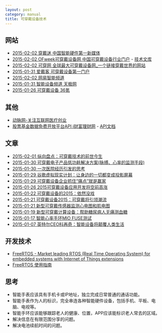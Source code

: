 ```yaml
---
layout: post
category: manual
title: 可穿戴设备技术
---
```


## 网站 ##

- [2015-02-02 穿戴迷 中国智能硬件第一新媒体](http://www.xchuandai.com/)
- [2015-02-02 OFweek可穿戴设备网 中国可穿戴设备行业门户](http://wearable.ofweek.com/) - [技术文库](http://wenku.ofweek.com/wearable)
- [2015-02-02 可穿网 全球最大可穿戴设备网_一个链接穿戴世界的网站](http://www.51wearable.com/)
- [2015-01-31 爱戴客 可穿戴设备第一门户](http://www.ideek.cn/)
- [2015-02-02 网易智能频道](http://digi.163.com/smart/)
- [2015-01-31 智能设备频道 天极网](http://wearable.yesky.com/)
- [2015-01-26 可穿戴设备 36氪](http://www.36kr.com/tag/%E5%8F%AF%E7%A9%BF%E6%88%B4%E8%AE%BE%E5%A4%87)

## 其他 ##

- [动脉网-关注互联网医疗创业](http://www.vcbeat.net/)
- [股票基金数据免费开放平台API i财富理财网](http://www.icaifu.com/open/open.shtml) - [API文档](http://www.icaifu.com/open/api_list.shtml)

## 文章 ##

- [2015-02-01 纵向盘点：可穿戴技术的前世今生](http://wearable.ofweek.com/2015-01/ART-8440-5006-28929786.html)
- [2015-01-30 可穿戴电子产品低功耗解决方案(脉搏、心率的监测手段)](http://wearable.ofweek.com/2015-01/ART-8900-5004-28929407.html)
- [2015-01-30 一次医院经历引发的思考](http://www.html-js.com/article/Reflections-on-the-concept-of-product-of-medical-industry)
- [2015-01-29 谷歌虚拟现实计划：让身边的一切都变成投影屏幕](http://www.xchuandai.com/wearable-devices-news-google-vr-screen.html)
- [2015-01-29 可穿戴设备企业抓住“痛点”就是赢家](http://wearable.ofweek.com/2015-01/ART-8120-5005-28928834.html)
- [2015-01-26 2015可穿戴设备应用开发将空前高涨](http://www.ideek.cn/info/detail/1214)
- [2015-01-22 可穿戴设备的2015：依然没戏](http://yangmiao.baijia.baidu.com/article/43440)
- [2015-01-21 可穿戴设备2015：可穿戴将引领潮流](http://news.mydrivers.com/1/374/374750.htm)
- [2015-01-21 新型可穿戴传感器监测心电图和肌电图](http://wearable.ofweek.com/2015-01/ART-8140-5004-28926009.html)
- [2015-01-19 新型可穿戴计算设备：帮助糖尿病人无痛测血糖](http://wearable.ofweek.com/2015-01/ART-8140-5004-28925069.html)
- [2015-01-17 智能心率手环MIO FUSE测试](http://www.ideek.cn/info/detail/1206)
- [2015-01-07 英特尔CEO科再奇：智能设备将颠覆人类生活](http://www.51wearable.com/show-94-3292.html)

## 开发技术 ##

- [FreeRTOS - Market leading RTOS (Real Time Operating System) for embedded systems with Internet of Things extensions](http://www.freertos.org/)
- [FreeRTOS 使用指南](http://xilinx.eetrend.com/article/7845)

## 思考 ##

- 智能手表应该具有手机卡或IP地址，独立完成日常普通的通话功能。
- 智能手表作为人的标识，完全串连各种智能硬件设备，包括手机、平板、电脑、电视等。
- 智能手环应该能够跟踪老人的健康、位置，APP应该能标识老人常去的区域。
- 解决信息在有限范围分享的问题。
- 解决电池续航时间的问题。